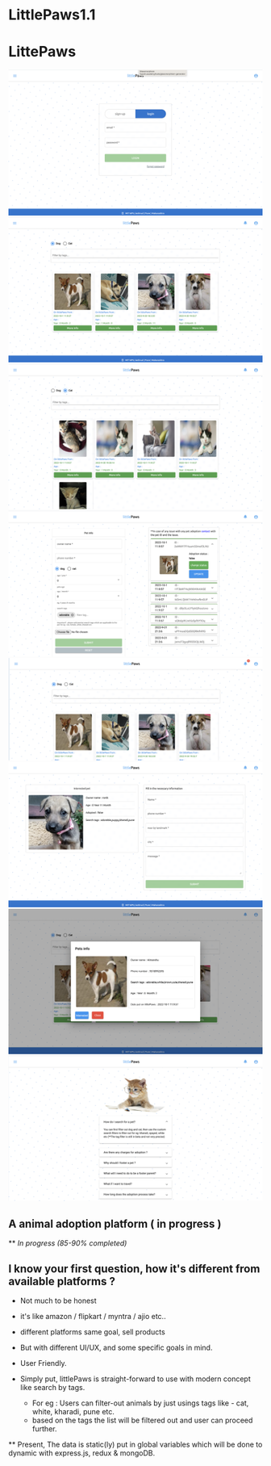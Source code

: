 # LittlePaws1.1

# LittePaws 

![imageOne](./imagess/img1.png)
![imageTwo](./imagess/img2.png)
![imageThree](./imagess/img3.png)
![imageFour](./imagess/img5.png)
![imageFive](./imagess/img7.png)
![imageSix](./imagess/img8.png)
![imageSeven](./imagess/img6.png)
![imageEight](./imagess/img9.png)



## A animal adoption platform ( in progress ) 
** _In progress (85-90% completed)_

## I know your first question, how it's different from available platforms ?
- Not much to be honest 
- it's like amazon / flipkart / myntra / ajio etc..
- different platforms same goal, sell products
- But with different UI/UX, and some specific goals in mind.
- User Friendly.


- Simply put, littlePaws is  straight-forward to use with modern concept like search by tags.
  - For eg : Users can filter-out animals by just usings tags like - cat, white, kharadi, pune etc.
  - based on the tags the list will be filtered out and user can proceed further.
 
    
    
** Present, The data is static(ly) put in global variables which will be done to dynamic 
   with express.js, redux & mongoDB.
